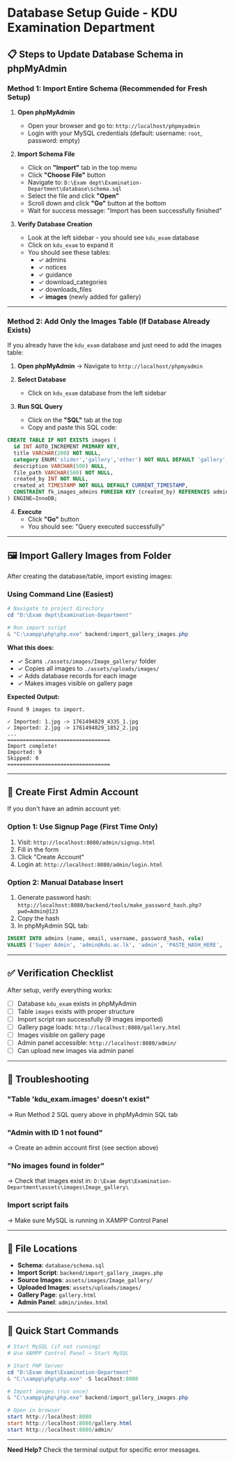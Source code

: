 # Database Setup Guide - KDU Examination Department

## 📋 Steps to Update Database Schema in phpMyAdmin

### Method 1: Import Entire Schema (Recommended for Fresh Setup)

1. **Open phpMyAdmin**
   - Open your browser and go to: `http://localhost/phpmyadmin`
   - Login with your MySQL credentials (default: username: `root`, password: empty)

2. **Import Schema File**
   - Click on **"Import"** tab in the top menu
   - Click **"Choose File"** button
   - Navigate to: `D:\Exam dept\Examination-Department\database\schema.sql`
   - Select the file and click **"Open"**
   - Scroll down and click **"Go"** button at the bottom
   - Wait for success message: "Import has been successfully finished"

3. **Verify Database Creation**
   - Look at the left sidebar - you should see `kdu_exam` database
   - Click on `kdu_exam` to expand it
   - You should see these tables:
     - ✓ admins
     - ✓ notices
     - ✓ guidance
     - ✓ download_categories
     - ✓ downloads_files
     - ✓ **images** (newly added for gallery)

---

### Method 2: Add Only the Images Table (If Database Already Exists)

If you already have the `kdu_exam` database and just need to add the images table:

1. **Open phpMyAdmin** → Navigate to `http://localhost/phpmyadmin`

2. **Select Database**
   - Click on `kdu_exam` database from the left sidebar

3. **Run SQL Query**
   - Click on the **"SQL"** tab at the top
   - Copy and paste this SQL code:

```sql
CREATE TABLE IF NOT EXISTS images (
  id INT AUTO_INCREMENT PRIMARY KEY,
  title VARCHAR(200) NOT NULL,
  category ENUM('slider','gallery','other') NOT NULL DEFAULT 'gallery',
  description VARCHAR(500) NULL,
  file_path VARCHAR(500) NOT NULL,
  created_by INT NOT NULL,
  created_at TIMESTAMP NOT NULL DEFAULT CURRENT_TIMESTAMP,
  CONSTRAINT fk_images_admins FOREIGN KEY (created_by) REFERENCES admins(id) ON DELETE RESTRICT
) ENGINE=InnoDB;
```

4. **Execute**
   - Click **"Go"** button
   - You should see: "Query executed successfully"

---

## 🖼️ Import Gallery Images from Folder

After creating the database/table, import existing images:

### Using Command Line (Easiest)

```powershell
# Navigate to project directory
cd "D:\Exam dept\Examination-Department"

# Run import script
& "C:\xampp\php\php.exe" backend/import_gallery_images.php
```

**What this does:**
- ✓ Scans `./assets/images/Image_gallery/` folder
- ✓ Copies all images to `./assets/uploads/images/`
- ✓ Adds database records for each image
- ✓ Makes images visible on gallery page

**Expected Output:**
```
Found 9 images to import.

✓ Imported: 1.jpg -> 1761494829_4335_1.jpg
✓ Imported: 2.jpg -> 1761494829_1852_2.jpg
...
=================================
Import complete!
Imported: 9
Skipped: 0
=================================
```

---

## 🔐 Create First Admin Account

If you don't have an admin account yet:

### Option 1: Use Signup Page (First Time Only)
1. Visit: `http://localhost:8080/admin/signup.html`
2. Fill in the form
3. Click "Create Account"
4. Login at: `http://localhost:8080/admin/login.html`

### Option 2: Manual Database Insert
1. Generate password hash: `http://localhost:8080/backend/tools/make_password_hash.php?pwd=Admin@123`
2. Copy the hash
3. In phpMyAdmin SQL tab:
```sql
INSERT INTO admins (name, email, username, password_hash, role) 
VALUES ('Super Admin', 'admin@kdu.ac.lk', 'admin', 'PASTE_HASH_HERE', 'super');
```

---

## ✅ Verification Checklist

After setup, verify everything works:

- [ ] Database `kdu_exam` exists in phpMyAdmin
- [ ] Table `images` exists with proper structure
- [ ] Import script ran successfully (9 images imported)
- [ ] Gallery page loads: `http://localhost:8080/gallery.html`
- [ ] Images visible on gallery page
- [ ] Admin panel accessible: `http://localhost:8080/admin/`
- [ ] Can upload new images via admin panel

---

## 🔧 Troubleshooting

### "Table 'kdu_exam.images' doesn't exist"
→ Run Method 2 SQL query above in phpMyAdmin SQL tab

### "Admin with ID 1 not found"
→ Create an admin account first (see section above)

### "No images found in folder"
→ Check that images exist in: `D:\Exam dept\Examination-Department\assets\images\Image_gallery\`

### Import script fails
→ Make sure MySQL is running in XAMPP Control Panel

---

## 📁 File Locations

- **Schema**: `database/schema.sql`
- **Import Script**: `backend/import_gallery_images.php`
- **Source Images**: `assets/images/Image_gallery/`
- **Uploaded Images**: `assets/uploads/images/`
- **Gallery Page**: `gallery.html`
- **Admin Panel**: `admin/index.html`

---

## 🚀 Quick Start Commands

```powershell
# Start MySQL (if not running)
# Use XAMPP Control Panel → Start MySQL

# Start PHP Server
cd "D:\Exam dept\Examination-Department"
& "C:\xampp\php\php.exe" -S localhost:8080

# Import images (run once)
& "C:\xampp\php\php.exe" backend/import_gallery_images.php

# Open in browser
start http://localhost:8080
start http://localhost:8080/gallery.html
start http://localhost:8080/admin/
```

---

**Need Help?** Check the terminal output for specific error messages.
